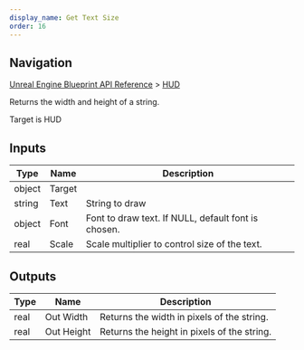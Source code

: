 ```yaml
---
display_name: Get Text Size
order: 16
---
```

## Navigation

[Unreal Engine Blueprint API Reference](https://dev.epicgames.com/documentation/en-us/unreal-engine/BlueprintAPI) > [HUD](https://dev.epicgames.com/documentation/en-us/unreal-engine/BlueprintAPI/HUD)

Returns the width and height of a string.

Target is HUD

## Inputs

| Type | Name | Description |
| --- | --- | --- |
| object | Target |  |
| string | Text | String to draw |
| object | Font | Font to draw text. If NULL, default font is chosen. |
| real | Scale | Scale multiplier to control size of the text. |

## Outputs

| Type | Name | Description |
| --- | --- | --- |
| real | Out Width | Returns the width in pixels of the string. |
| real | Out Height | Returns the height in pixels of the string. |
